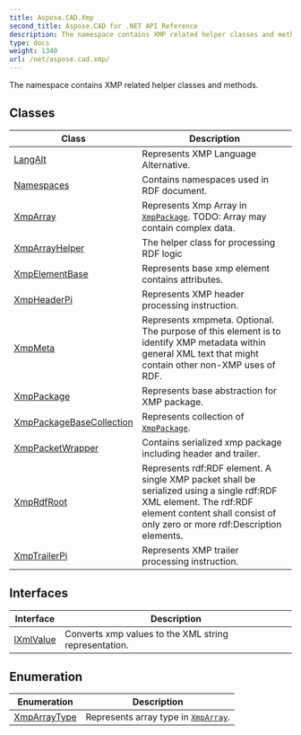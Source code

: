 ```yaml
---
title: Aspose.CAD.Xmp
second_title: Aspose.CAD for .NET API Reference
description: The namespace contains XMP related helper classes and methods
type: docs
weight: 1340
url: /net/aspose.cad.xmp/
---
```

The namespace contains XMP related helper classes and methods.

## Classes

| Class | Description |
| --- | --- |
| [LangAlt](./langalt/) | Represents XMP Language Alternative. |
| [Namespaces](./namespaces/) | Contains namespaces used in RDF document. |
| [XmpArray](./xmparray/) | Represents Xmp Array in [`XmpPackage`](../aspose.cad.xmp/xmppackage/). TODO: Array may contain complex data. |
| [XmpArrayHelper](./xmparrayhelper/) | The helper class for processing RDF logic |
| [XmpElementBase](./xmpelementbase/) | Represents base xmp element contains attributes. |
| [XmpHeaderPi](./xmpheaderpi/) | Represents XMP header processing instruction. |
| [XmpMeta](./xmpmeta/) | Represents xmpmeta. Optional. The purpose of this element is to identify XMP metadata within general XML text that might contain other non-XMP uses of RDF. |
| [XmpPackage](./xmppackage/) | Represents base abstraction for XMP package. |
| [XmpPackageBaseCollection](./xmppackagebasecollection/) | Represents collection of [`XmpPackage`](../aspose.cad.xmp/xmppackage/). |
| [XmpPacketWrapper](./xmppacketwrapper/) | Contains serialized xmp package including header and trailer. |
| [XmpRdfRoot](./xmprdfroot/) | Represents rdf:RDF element. A single XMP packet shall be serialized using a single rdf:RDF XML element. The rdf:RDF element content shall consist of only zero or more rdf:Description elements. |
| [XmpTrailerPi](./xmptrailerpi/) | Represents XMP trailer processing instruction. |
## Interfaces

| Interface | Description |
| --- | --- |
| [IXmlValue](./ixmlvalue/) | Converts xmp values to the XML string representation. |
## Enumeration

| Enumeration | Description |
| --- | --- |
| [XmpArrayType](./xmparraytype/) | Represents array type in [`XmpArray`](../aspose.cad.xmp/xmparray/). |


